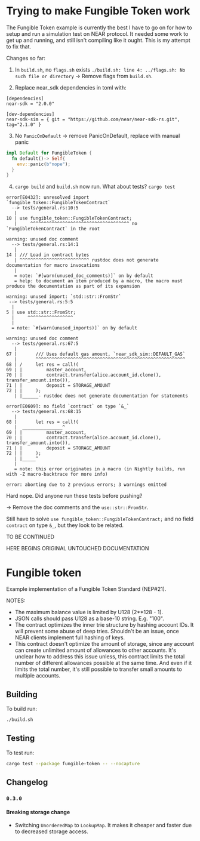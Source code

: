 # Trying to make Fungible Token work
The Fungible Token example is currently the best I have to go on for how to
setup and run a simulation test on NEAR protocol. It needed some work to get up
and running, and still isn't compiling like it ought. This is my attempt to fix that.

Changes so far:
 1. In `build.sh`, no `flags.sh` exists
`./build.sh: line 4: ../flags.sh: No such file or directory`
-> Remove flags from `build.sh`.

2. Replace near_sdk dependencies in toml with:
```
[dependencies]
near-sdk = "2.0.0"

[dev-dependencies]
near-sdk-sim = { git = "https://github.com/near/near-sdk-rs.git", tag="2.1.0" }
```

3. No `PanicOnDefault`
-> remove PanicOnDefault, replace with manual panic
```rust
impl Default for FungibleToken {
  fn default()-> Self{
    env::panic(b"nope");
  }
}
```

4. `cargo build` and `build.sh` now run. What about tests?
`cargo test`
```
error[E0432]: unresolved import `fungible_token::FungibleTokenContract`
  --> tests/general.rs:10:5
   |
10 | use fungible_token::FungibleTokenContract;
   |     ^^^^^^^^^^^^^^^^^^^^^^^^^^^^^^^^^^^^^ no `FungibleTokenContract` in the root

warning: unused doc comment
  --> tests/general.rs:14:1
   |
14 | /// Load in contract bytes
   | ^^^^^^^^^^^^^^^^^^^^^^^^^^ rustdoc does not generate documentation for macro invocations
   |
   = note: `#[warn(unused_doc_comments)]` on by default
   = help: to document an item produced by a macro, the macro must produce the documentation as part of its expansion

warning: unused import: `std::str::FromStr`
 --> tests/general.rs:5:5
  |
5 | use std::str::FromStr;
  |     ^^^^^^^^^^^^^^^^^
  |
  = note: `#[warn(unused_imports)]` on by default

warning: unused doc comment
  --> tests/general.rs:67:5
   |
67 |       /// Uses default gas amount, `near_sdk_sim::DEFAULT_GAS`
   |       ^^^^^^^^^^^^^^^^^^^^^^^^^^^^^^^^^^^^^^^^^^^^^^^^^^^^^^^^
68 | /     let res = call!(
69 | |         master_account,
70 | |         contract.transfer(alice.account_id.clone(), transfer_amount.into()),
71 | |         deposit = STORAGE_AMOUNT
72 | |     );
   | |______- rustdoc does not generate documentation for statements

error[E0609]: no field `contract` on type `&_`
  --> tests/general.rs:68:15
   |
68 |       let res = call!(
   |  _______________^
69 | |         master_account,
70 | |         contract.transfer(alice.account_id.clone(), transfer_amount.into()),
71 | |         deposit = STORAGE_AMOUNT
72 | |     );
   | |_____^
   |
   = note: this error originates in a macro (in Nightly builds, run with -Z macro-backtrace for more info)

error: aborting due to 2 previous errors; 3 warnings emitted
```
Hard nope. Did anyone run these tests before pushing?

-> Remove the doc comments and the `use::str::FromStr`.

Still have to solve `use fungible_token::FungibleTokenContract;` and  no field
`contract` on type `&_`, but they look to be related.


TO BE CONTINUED

HERE BEGINS ORIGINAL UNTOUCHED DOCUMENTATION

# Fungible token

Example implementation of a Fungible Token Standard (NEP#21).

NOTES:
 - The maximum balance value is limited by U128 (2**128 - 1).
 - JSON calls should pass U128 as a base-10 string. E.g. "100".
 - The contract optimizes the inner trie structure by hashing account IDs. It will prevent some
    abuse of deep tries. Shouldn't be an issue, once NEAR clients implement full hashing of keys.
  - This contract doesn't optimize the amount of storage, since any account can create unlimited
    amount of allowances to other accounts. It's unclear how to address this issue unless, this
    contract limits the total number of different allowances possible at the same time.
    And even if it limits the total number, it's still possible to transfer small amounts to
    multiple accounts.

## Building
To build run:
```bash
./build.sh
```

## Testing
To test run:
```bash
cargo test --package fungible-token -- --nocapture
```

## Changelog

### `0.3.0`

#### Breaking storage change

- Switching `UnorderedMap` to `LookupMap`. It makes it cheaper and faster due to decreased storage access.

